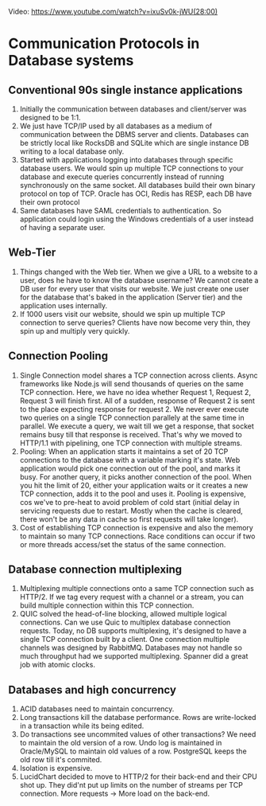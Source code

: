 Video: https://www.youtube.com/watch?v=ixuSv0k-jWU(28:00)

# Communication Protocols in Database systems


## Conventional 90s single instance applications
1. Initially the communication between databases and client/server was designed to be 1:1. 
2. We just have TCP/IP used by all databases as a medium of communication between the DBMS server and clients. Databases can be strictly local like RocksDB and SQLite which are single instance DB writing to a local database only.
3. Started with applications logging into databases through specific database users. We would spin up multiple TCP connections to your database and execute queries concurrently instead of running synchronously on the same socket. All databases build their own binary protocol on top of TCP. Oracle has OCI, Redis has RESP, each DB have their own protocol
4. Same databases have SAML credentials to authentication. So application could login using the Windows credentials of a user instead of having a separate user.


## Web-Tier
1. Things changed with the Web tier. When we give a URL to a website to a user, does he have to know the database username? We cannot create a DB user for every user that visits our website. We just create one user for the database that's baked in the application (Server tier) and the application uses internally.
2. If 1000 users visit our website, should we spin up multiple TCP connection to serve queries? Clients have now become very thin, they spin up and multiply very quickly.

## Connection Pooling
1. Single Connection model shares a TCP connection across clients. Async frameworks like Node.js will send thousands of queries on the same TCP connection. Here, we have no idea whether Request 1, Request 2, Request 3 will finish first. All of a sudden, response of Request 2 is sent to the place expecting response for request 2. We never ever execute two queries on a single TCP connection parallely at the same time in parallel. We execute a query, we wait till we get a response, that socket remains busy till that response is received. That's why we moved to HTTP/1.1 with pipelining, one TCP connection with multiple streams.
2. Pooling: When an application starts it maintains a set of 20 TCP connections to the database with a variable marking it's state. Web application would pick one connection out of the pool, and marks it busy. For another query, it picks another connection of the pool. When you hit the limit of 20, either your application waits or it creates a new TCP connection, adds it to the pool and uses it. Pooling is expensive, cos we've to pre-heat to avoid problem of cold start (initial delay in servicing requests due to restart. Mostly when the cache is cleared, there won't be any data in cache so first requests will take longer). 
3. Cost of establishing TCP connection is expensive and also the memory to maintain so many TCP connections. Race conditions can occur if two or more threads access/set the status of the same connection.

## Database connection multiplexing
1. Multiplexing multiple connections onto a same TCP connection such as HTTP/2. If we tag every request with a channel or a stream, you can build multiple connection within this TCP connection.
2. QUIC solved the head-of-line blocking, allowed multiple logical connections. Can we use Quic to multiplex database connection requests. Today, no DB supports multiplexing, it's designed to have a single TCP connection built by a client. One connection multiple channels was designed by RabbitMQ. Databases may not handle so much throughput had we supported multiplexing. Spanner did a great job with atomic clocks.


## Databases and high concurrency
1. ACID databases  need to maintain concurrency. 
2. Long transactions kill the database performance. Rows are write-locked in a transaction while its being edited.
3. Do transactions see uncommited values of other transactions? We need to maintain the old version of a row. Undo log is maintained in Oracle/MySQL to maintain old values of a row. PostgreSQL keeps the old row till it's commited.
4. Isolation is expensive. 
5. LucidChart decided to move to HTTP/2 for their back-end and their CPU shot up. They did'nt put up limits on the number of streams per TCP connection. More requests -> More load on the back-end.